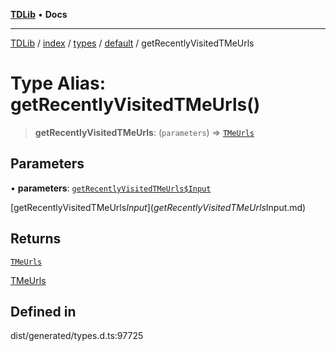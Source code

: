 [**TDLib**](../../../../../../README.md) • **Docs**

***

[TDLib](../../../../../../modules.md) / [index](../../../../../README.md) / [types](../../../README.md) / [default](../README.md) / getRecentlyVisitedTMeUrls

# Type Alias: getRecentlyVisitedTMeUrls()

> **getRecentlyVisitedTMeUrls**: (`parameters`) => [`TMeUrls`](TMeUrls.md)

## Parameters

• **parameters**: [`getRecentlyVisitedTMeUrls$Input`](getRecentlyVisitedTMeUrls$Input.md)

[getRecentlyVisitedTMeUrls$Input](getRecentlyVisitedTMeUrls$Input.md)

## Returns

[`TMeUrls`](TMeUrls.md)

[TMeUrls](TMeUrls.md)

## Defined in

dist/generated/types.d.ts:97725
